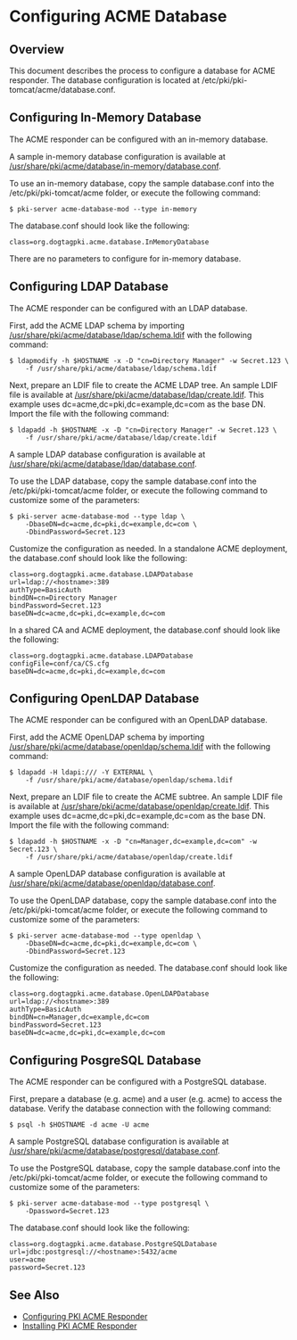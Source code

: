 Configuring ACME Database
=========================

## Overview

This document describes the process to configure a database for ACME responder.
The database configuration is located at /etc/pki/pki-tomcat/acme/database.conf.

## Configuring In-Memory Database

The ACME responder can be configured with an in-memory database.

A sample in-memory database configuration is available at
[/usr/share/pki/acme/database/in-memory/database.conf](../../../base/acme/database/in-memory/database.conf).

To use an in-memory database, copy the sample database.conf into the /etc/pki/pki-tomcat/acme folder,
or execute the following command:

```
$ pki-server acme-database-mod --type in-memory
```

The database.conf should look like the following:

```
class=org.dogtagpki.acme.database.InMemoryDatabase
```

There are no parameters to configure for in-memory database.

## Configuring LDAP Database

The ACME responder can be configured with an LDAP database.

First, add the ACME LDAP schema by importing [/usr/share/pki/acme/database/ldap/schema.ldif](../../../base/acme/database/ldap/schema.ldif) with the following command:

```
$ ldapmodify -h $HOSTNAME -x -D "cn=Directory Manager" -w Secret.123 \
    -f /usr/share/pki/acme/database/ldap/schema.ldif
```

Next, prepare an LDIF file to create the ACME LDAP tree.
An sample LDIF file is available at [/usr/share/pki/acme/database/ldap/create.ldif](../../../base/acme/database/ldap/create.ldif).
This example uses dc=acme,dc=pki,dc=example,dc=com as the base DN.
Import the file with the following command:

```
$ ldapadd -h $HOSTNAME -x -D "cn=Directory Manager" -w Secret.123 \
    -f /usr/share/pki/acme/database/ldap/create.ldif
```

A sample LDAP database configuration is available at
[/usr/share/pki/acme/database/ldap/database.conf](../../../base/acme/database/ldap/database.conf).

To use the LDAP database, copy the sample database.conf into the /etc/pki/pki-tomcat/acme folder,
or execute the following command to customize some of the parameters:

```
$ pki-server acme-database-mod --type ldap \
    -DbaseDN=dc=acme,dc=pki,dc=example,dc=com \
    -DbindPassword=Secret.123
```

Customize the configuration as needed. In a standalone ACME deployment, the database.conf should look like the following:

```
class=org.dogtagpki.acme.database.LDAPDatabase
url=ldap://<hostname>:389
authType=BasicAuth
bindDN=cn=Directory Manager
bindPassword=Secret.123
baseDN=dc=acme,dc=pki,dc=example,dc=com
```

In a shared CA and ACME deployment, the database.conf should look like the following:

```
class=org.dogtagpki.acme.database.LDAPDatabase
configFile=conf/ca/CS.cfg
baseDN=dc=acme,dc=pki,dc=example,dc=com
```

## Configuring OpenLDAP Database

The ACME responder can be configured with an OpenLDAP database.

First, add the ACME OpenLDAP schema by importing [/usr/share/pki/acme/database/openldap/schema.ldif](../../../base/acme/database/openldap/schema.ldif) with the following command:

```
$ ldapadd -H ldapi:/// -Y EXTERNAL \
    -f /usr/share/pki/acme/database/openldap/schema.ldif
```

Next, prepare an LDIF file to create the ACME subtree.
An sample LDIF file is available at [/usr/share/pki/acme/database/openldap/create.ldif](../../../base/acme/database/openldap/create.ldif).
This example uses dc=acme,dc=pki,dc=example,dc=com as the base DN.
Import the file with the following command:

```
$ ldapadd -h $HOSTNAME -x -D "cn=Manager,dc=example,dc=com" -w Secret.123 \
    -f /usr/share/pki/acme/database/openldap/create.ldif
```

A sample OpenLDAP database configuration is available at
[/usr/share/pki/acme/database/openldap/database.conf](../../../base/acme/database/openldap/database.conf).

To use the OpenLDAP database, copy the sample database.conf into the /etc/pki/pki-tomcat/acme folder,
or execute the following command to customize some of the parameters:

```
$ pki-server acme-database-mod --type openldap \
    -DbaseDN=dc=acme,dc=pki,dc=example,dc=com \
    -DbindPassword=Secret.123
```

Customize the configuration as needed. The database.conf should look like the following:

```
class=org.dogtagpki.acme.database.OpenLDAPDatabase
url=ldap://<hostname>:389
authType=BasicAuth
bindDN=cn=Manager,dc=example,dc=com
bindPassword=Secret.123
baseDN=dc=acme,dc=pki,dc=example,dc=com
```

## Configuring PosgreSQL Database

The ACME responder can be configured with a PostgreSQL database.

First, prepare a database (e.g. acme) and a user (e.g. acme) to access the database.
Verify the database connection with the following command:

```
$ psql -h $HOSTNAME -d acme -U acme
```

A sample PostgreSQL database configuration is available at
[/usr/share/pki/acme/database/postgresql/database.conf](../../../base/acme/database/postgresql/database.conf).

To use the PostgreSQL database, copy the sample database.conf into the /etc/pki/pki-tomcat/acme folder,
or execute the following command to customize some of the parameters:

```
$ pki-server acme-database-mod --type postgresql \
    -Dpassword=Secret.123
```

The database.conf should look like the following:

```
class=org.dogtagpki.acme.database.PostgreSQLDatabase
url=jdbc:postgresql://<hostname>:5432/acme
user=acme
password=Secret.123
```

## See Also

* [Configuring PKI ACME Responder](https://www.dogtagpki.org/wiki/Configuring_PKI_ACME_Responder)
* [Installing PKI ACME Responder](Installing_PKI_ACME_Responder.md)

